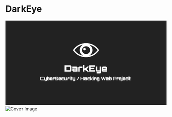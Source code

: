 # DarkEye
![Cover Image](./DarkEye.jpg)
![Cover Image]([https://raw.githubusercontent.com/datagurtchumelia/DarkEye/blob/main/DarkEye.jpg](https://github.com/datagurtchumelia/DarkEye/blob/main/DarkEye.jpg?raw=true)https://github.com/datagurtchumelia/DarkEye/blob/main/DarkEye.jpg?raw=true)
